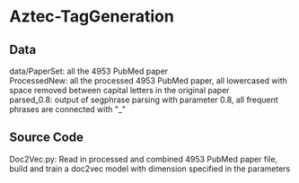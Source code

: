 # Aztec-TagGeneration

## Data

data/PaperSet: all the 4953 PubMed paper <br />
ProcessedNew: all the processed 4953 PubMed paper, all lowercased with space removed between capital letters in the original paper <br />
parsed_0.8: output of segphrase parsing with parameter 0.8, all frequent phrases are connected with "_" <br />

## Source Code

Doc2Vec.py: Read in processed and combined 4953 PubMed paper file, build and train a doc2vec model with dimension specified in the parameters <br />

